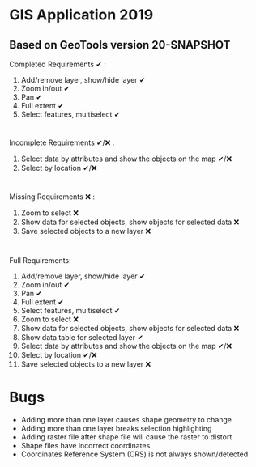 # GIS Application 2019
Based on GeoTools version 20-SNAPSHOT
---
Completed Requirements ✔ :
<ol>
  <li>Add/remove layer, show/hide layer ✔</li>
  <li>Zoom in/out ✔</li>
  <li>Pan ✔</li>
  <li>Full extent ✔</li>
  <li>Select features, multiselect ✔</li>
</ol>

#
Incomplete Requirements ✔/❌ :
<ol>
  <li>Select data by attributes and show the objects on the map ✔/❌</li>
  <li>Select by location ✔/❌</li>
</ol>

#
Missing Requirements ❌ :
<ol>
  <li>Zoom to select ❌</li>
  <li>Show data for selected objects, show objects for selected data ❌</li>
  <li>Save selected objects to a new layer ❌</li>
</ol>

#
Full Requirements:
1. Add/remove layer, show/hide layer ✔
2. Zoom in/out ✔
3. Pan ✔
4. Full extent ✔
5. Select features, multiselect ✔
6. Zoom to select ❌
7. Show data for selected objects, show objects for selected data ❌
8. Show data table for selected layer ✔
9. Select data by attributes and show the objects on the map ✔/❌
10. Select by location ✔/❌
11. Save selected objects to a new layer ❌
#
# Bugs
<ul>
  <li>Adding more than one layer causes shape geometry to change</li>
  <li>Adding more than one layer breaks selection highlighting</li>
  <li>Adding raster file after shape file will cause the raster to distort</li>
  <li>Shape files have incorrect coordinates</li>
  <li>Coordinates Reference System (CRS) is not always shown/detected</li>
</ul>

